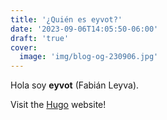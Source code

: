 ```yaml
---
title: '¿Quién es eyvot?'
date: '2023-09-06T14:05:50-06:00'
draft: 'true'
cover:
  image: 'img/blog-og-230906.jpg'
---
```


Hola soy **eyvot** (Fabián Leyva).

Visit the [Hugo](https://gohugo.io) website!
